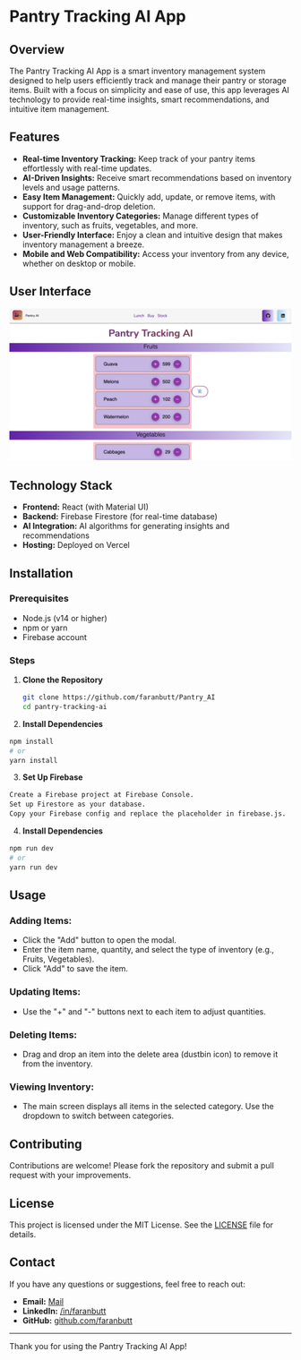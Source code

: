 # Pantry Tracking AI App

## Overview

The Pantry Tracking AI App is a smart inventory management system designed to help users efficiently track and manage their pantry or storage items. Built with a focus on simplicity and ease of use, this app leverages AI technology to provide real-time insights, smart recommendations, and intuitive item management.

## Features

- **Real-time Inventory Tracking:** Keep track of your pantry items effortlessly with real-time updates.
- **AI-Driven Insights:** Receive smart recommendations based on inventory levels and usage patterns.
- **Easy Item Management:** Quickly add, update, or remove items, with support for drag-and-drop deletion.
- **Customizable Inventory Categories:** Manage different types of inventory, such as fruits, vegetables, and more.
- **User-Friendly Interface:** Enjoy a clean and intuitive design that makes inventory management a breeze.
- **Mobile and Web Compatibility:** Access your inventory from any device, whether on desktop or mobile.

## User Interface
![Pantry Tracking App](frontend/public/ui.png)

## Technology Stack

- **Frontend:** React (with Material UI)
- **Backend:** Firebase Firestore (for real-time database)
- **AI Integration:** AI algorithms for generating insights and recommendations
- **Hosting:** Deployed on Vercel

## Installation

### Prerequisites

- Node.js (v14 or higher)
- npm or yarn
- Firebase account

### Steps

1. **Clone the Repository**
   ```bash
   git clone https://github.com/faranbutt/Pantry_AI
   cd pantry-tracking-ai
   ```
2. **Install Dependencies**
```bash
npm install
# or
yarn install
```
3. **Set Up Firebase**
```bash
Create a Firebase project at Firebase Console.
Set up Firestore as your database.
Copy your Firebase config and replace the placeholder in firebase.js.
```

4. **Install Dependencies**
```bash
npm run dev
# or
yarn run dev
```
## Usage

### Adding Items:
- Click the "Add" button to open the modal.
- Enter the item name, quantity, and select the type of inventory (e.g., Fruits, Vegetables).
- Click "Add" to save the item.

### Updating Items:
- Use the "+" and "-" buttons next to each item to adjust quantities.

### Deleting Items:
- Drag and drop an item into the delete area (dustbin icon) to remove it from the inventory.

### Viewing Inventory:
- The main screen displays all items in the selected category. Use the dropdown to switch between categories.

## Contributing

Contributions are welcome! Please fork the repository and submit a pull request with your improvements.

## License

This project is licensed under the MIT License. See the [LICENSE](LICENSE) file for details.

## Contact

If you have any questions or suggestions, feel free to reach out:

- **Email:** [Mail](mailto:faranbutt789@gmail.com)
- **LinkedIn:** [/in/faranbutt](https://www.linkedin.com/in/faranbutt/)
- **GitHub:** [github.com/faranbutt](https://github.com/faranbutt)

---

Thank you for using the Pantry Tracking AI App!
